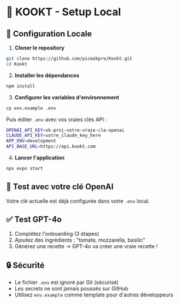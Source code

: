 # 🚀 KOOKT - Setup Local

## 📱 Configuration Locale

1. **Cloner le repository**
```bash
git clone https://github.com/picmakpro/Kookt.git
cd Kookt
```

2. **Installer les dépendances**
```bash
npm install
```

3. **Configurer les variables d'environnement**
```bash
cp env.example .env
```

Puis éditer `.env` avec vos vraies clés API :
```bash
OPENAI_API_KEY=sk-proj-votre-vraie-cle-openai
CLAUDE_API_KEY=votre_claude_key_here
APP_ENV=development
API_BASE_URL=https://api.kookt.com
```

4. **Lancer l'application**
```bash
npx expo start
```

## 🤖 Test avec votre clé OpenAI

Votre clé actuelle est déjà configurée dans votre `.env` local.

## ✅ Test GPT-4o

1. Complétez l'onboarding (3 étapes)
2. Ajoutez des ingrédients : "tomate, mozzarella, basilic"
3. Générez une recette → GPT-4o va créer une vraie recette !

## 🔒 Sécurité

- Le fichier `.env` est ignoré par Git (sécurisé)
- Les secrets ne sont jamais poussés sur GitHub
- Utilisez `env.example` comme template pour d'autres développeurs
